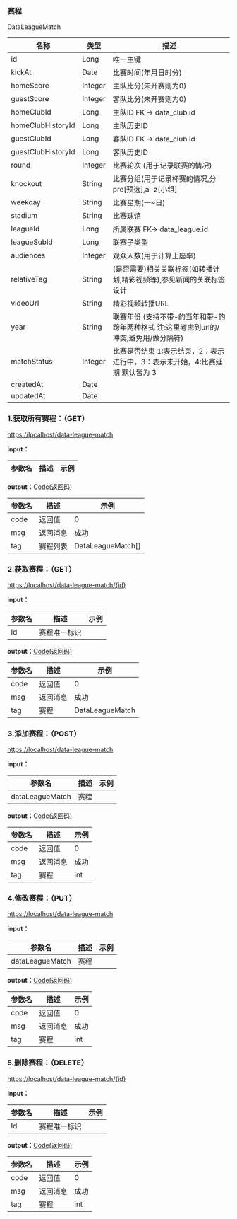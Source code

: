 ### 赛程 ###
<A NAME="DataLeagueMatch">DataLeagueMatch</A>

名称|类型|描述
-|-|-
id                  |Long      |唯一主键
kickAt              |Date      |比赛时间(年月日时分)
homeScore           |Integer   |主队比分(未开赛则为0)
guestScore          |Integer   |客队比分(未开赛则为0)
homeClubId          |Long      |主队ID   FK -> data_club.id
homeClubHistoryId   |Long      |主队历史ID
guestClubId         |Long      |客队ID   FK -> data_club.id
guestClubHistoryId  |Long      |客队历史ID
round               |Integer   |比赛轮次 (用于记录联赛的情况)
knockout            |String    |比赛分组(用于记录杯赛的情况,分 pre[预选],a-z[小组]
weekday             |String    |比赛星期(一~日)
stadium             |String    |比赛球馆
leagueId            |Long      |所属联赛  FK-> data_league.id
leagueSubId         |Long      |联赛子类型
audiences           |Integer   |观众人数(用于计算上座率)
relativeTag         |String    |(是否需要)相关关联标签(如转播计划,精彩视频等),参见新闻的关联标签设计
videoUrl            |String    |精彩视频转播URL
year                |String    |联赛年份 (支持不带-的当年和带-的跨年两种格式 注:这里考虑到url的/冲突,避免用/做分隔符)
matchStatus         |Integer   |比赛是否结束 1:表示结束，2：表示进行中，3：表示未开始，4:比赛延期 默认皆为 3
createdAt           |Date      |
updatedAt           |Date      |

### 1.获取所有赛程：（GET） ###
[https://localhost/data-league-match](https://localhost/data-league-match)

**input：**

参数名 		|描述	|示例
 --------- | ------|------

**output：**<A HREF="#Code">Code(返回码)</A>

参数名 		|描述	|示例
 --------- | ------|------
code 		|返回值	|0
msg			|返回消息|成功
tag         |赛程列表|DataLeagueMatch[]

### 2.获取赛程：（GET） ###
[https://localhost/data-league-match/{id}](https://localhost/data-league-match/{id})

**input：**

参数名 		|描述	|示例
 --------- | ------|------
Id| 赛程唯一标识 |   

**output：**<A HREF="#Code">Code(返回码)</A>

参数名 		|描述	|示例
 --------- | ------|------
code 		|返回值	|0
msg			|返回消息|成功
tag         |赛程|DataLeagueMatch

### 3.添加赛程：（POST） ###
[https://localhost/data-league-match](https://localhost/data-league-match)

**input：**

参数名 		|描述	|示例
 --------- | ------|------
dataLeagueMatch| 赛程 |   

**output：**<A HREF="#Code">Code(返回码)</A>

参数名 		|描述	|示例
 --------- | ------|------
code 		|返回值	|0
msg			|返回消息|成功
tag         |赛程|int

### 4.修改赛程：（PUT） ###
[https://localhost/data-league-match](https://localhost/data-league-match)

**input：**

参数名 		|描述	|示例
 --------- | ------|------
dataLeagueMatch| 赛程 |   

**output：**<A HREF="#Code">Code(返回码)</A>

参数名 		|描述	|示例
 --------- | ------|------
code 		|返回值	|0
msg			|返回消息|成功
tag         |赛程|int

### 5.删除赛程：（DELETE） ###
[https://localhost/data-league-match/{id}](https://localhost/data-league-match/{id})

**input：**

参数名 		|描述	|示例
 --------- | ------|------
Id| 赛程唯一标识 |   

**output：**<A HREF="#Code">Code(返回码)</A>

参数名 		|描述	|示例
 --------- | ------|------
code 		|返回值	|0
msg			|返回消息|成功
tag         |赛程|int


